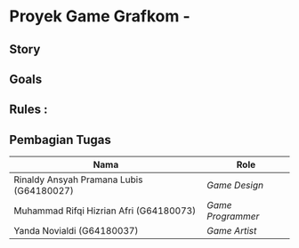 # Proyek Game Grafkom - 

## Story


## Goals


## Rules : 


## Pembagian Tugas
| Nama | Role |
| ------ | ------ |
| Rinaldy Ansyah Pramana Lubis (G64180027) | *Game Design* |
| Muhammad Rifqi Hizrian Afri (G64180073) | *Game Programmer* |
| Yanda Novialdi (G64180037) | *Game Artist* |
